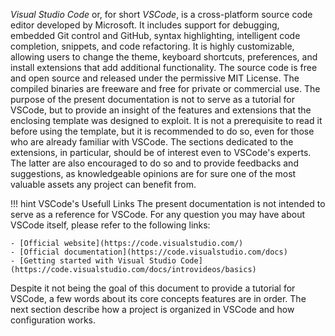 <!-- markdownlint-disable MD041-->
*Visual Studio Code* or, for short *VSCode*, is a cross-platform source code editor developed by Microsoft. It includes support for debugging, embedded Git control and GitHub, syntax highlighting, intelligent code completion, snippets, and code refactoring. It is highly customizable, allowing users to change the theme, keyboard shortcuts, preferences, and install extensions that add additional functionality. The source code is free and open source and released under the permissive MIT License. The compiled binaries are freeware and free for private or commercial use. The purpose of the present documentation is not to serve as a tutorial for VSCode, but to provide an insight of the features and extensions that the enclosing template was designed to exploit. It is not a prerequisite to read it before using the template, but it is recommended to do so, even for those who are already familiar with VSCode. The sections dedicated to the extensions, in particular, should be of interest even to VSCode's experts. The latter are also encouraged to do so and to provide feedbacks and suggestions, as knowledgeable opinions are for sure one of the most valuable assets any project can benefit from.

!!! hint VSCode's Usefull Links The present documentation is not intended to serve as a reference for VSCode. For any question you may have about VSCode itself, please refer to the following links:

    - [Official website](https://code.visualstudio.com/)
    - [Official documentation](https://code.visualstudio.com/docs)
    - [Getting started with Visual Studio Code](https://code.visualstudio.com/docs/introvideos/basics)

Despite it not being the goal of this document to provide a tutorial for VSCode, a few words about its core concepts features are in order. The next section describe how a project is organized in VSCode and how configuration works. <!-- markdownlint-enable MD041 -->
